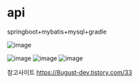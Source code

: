 # api
springboot+mybatis+mysql+gradle

![image](https://github.com/user-attachments/assets/327d1248-50fd-437f-bf7c-15ca53bdac3d)

![image](https://github.com/user-attachments/assets/6c7deaa9-470a-4cf6-9074-bf5feb78816f)
![image](https://github.com/user-attachments/assets/1da3430a-01b3-4023-a251-8a75491e7997)
![image](https://github.com/user-attachments/assets/a8ba2478-93e2-44ff-98a5-3c991af826d1)


참고사이트
https://8ugust-dev.tistory.com/33
